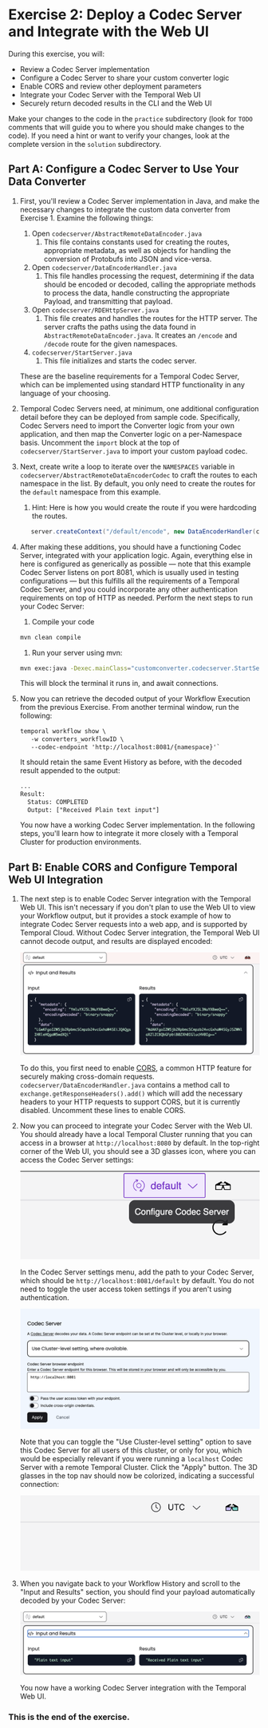 # Exercise 2: Deploy a Codec Server and Integrate with the Web UI

During this exercise, you will:

- Review a Codec Server implementation
- Configure a Codec Server to share your custom converter logic
- Enable CORS and review other deployment parameters
- Integrate your Codec Server with the Temporal Web UI
- Securely return decoded results in the CLI and the Web UI

Make your changes to the code in the `practice` subdirectory (look for
`TODO` comments that will guide you to where you should make changes to
the code). If you need a hint or want to verify your changes, look at
the complete version in the `solution` subdirectory.

## Part A: Configure a Codec Server to Use Your Data Converter

1. First, you'll review a Codec Server implementation in Java, and make
   the necessary changes to integrate the custom data converter from Exercise 1.
   Examine the following things:

   1. Open `codecserver/AbstractRemoteDataEncoder.java`
      1. This file contains constants used for creating the routes, appropriate
         metadata, as well as objects for handling the conversion of Protobufs into
         JSON and vice-versa.
   1. Open `codecserver/DataEncoderHandler.java`
      1. This file handles processing the request, determining if the data should
         be encoded or decoded, calling the appropriate methods to process the data,
         handle constructing the appropriate Payload, and transmitting that payload.
   1. Open `codecserver/RDEHttpServer.java`
      1. This file creates and handles the routes for the HTTP server. The server
         crafts the paths using the data found in `AbstractRemoteDataEncoder.java`.
         It creates an `/encode` and `/decode` route for the given namespaces.
   1. `codecserver/StartServer.java`
      1. This file initializes and starts the codec server.

   These are the baseline requirements for a Temporal Codec Server, which can be
   implemented using standard HTTP functionality in any language of your choosing.

2. Temporal Codec Servers need, at minimum, one additional configuration detail
   before they can be deployed from sample code. Specifically, Codec Servers
   need to import the Converter logic from your own application, and then map
   the Converter logic on a per-Namespace basis. Uncomment the `import` block at
   the top of `codecserver/StartServer.java` to import your custom payload codec.
3. Next, create write a loop to iterate over the `NAMESPACES` variable in
   `codecserver/AbstractRemoteDataEncoderCodec` to craft the routes to each
   namespace in the list. By default, you only need to create the routes for the
   `default` namespace from this example.
   1. Hint: Here is how you would create the route if you were hardcoding the routes.
   ```java
      server.createContext("/default/encode", new DataEncoderHandler(codecs));
   ```
4. After making these additions, you should have a functioning Codec Server,
   integrated with your application logic. Again, everything else in here is
   configured as generically as possible — note that this example Codec Server
   listens on port 8081, which is usually used in testing configurations — but
   this fulfills all the requirements of a Temporal Codec Server, and you could
   incorporate any other authentication requirements on top of HTTP as needed.
   Perform the next steps to run your Codec Server:
   1. Compile your code
   ```bash
   mvn clean compile
   ```
   1. Run your server using mvn:
   ```bash
   mvn exec:java -Dexec.mainClass="customconverter.codecserver.StartServer"
   ```
   This will block the terminal it runs in, and await connections.
5. Now you can retrieve the decoded output of your Workflow Execution from the
   previous Exercise. From another terminal window, run the following:

   ```
   temporal workflow show \
      -w converters_workflowID \
      --codec-endpoint 'http://localhost:8081/{namespace}'`
   ```

   It should retain the same Event History as before, with the decoded result
   appended to the output:

   ```
   ...
   Result:
     Status: COMPLETED
     Output: ["Received Plain text input"]
   ```

   You now have a working Codec Server implementation. In the following steps,
   you'll learn how to integrate it more closely with a Temporal Cluster for
   production environments.

## Part B: Enable CORS and Configure Temporal Web UI Integration

1. The next step is to enable Codec Server integration with the Temporal Web UI.
   This isn't necessary if you don't plan to use the Web UI to view your
   Workflow output, but it provides a stock example of how to integrate Codec
   Server requests into a web app, and is supported by Temporal Cloud. Without
   Codec Server integration, the Temporal Web UI cannot decode output, and
   results are displayed encoded:

   ![Encoded Workflow Output in Web UI](images/encoded-output.png)

   To do this, you first need to enable
   [CORS](https://en.wikipedia.org/wiki/Cross-origin_resource_sharing), a common
   HTTP feature for securely making cross-domain requests.
   `codecserver/DataEncoderHandler.java` contains a method call to `exchange.getResponseHeaders().add()`
   which will add the necessary headers to your HTTP requests to support CORS,
   but it is currently disabled. Uncomment these lines to enable CORS.

2. Now you can proceed to integrate your Codec Server with the Web UI. You
   should already have a local Temporal Cluster running that you can access in a
   browser at `http://localhost:8080` by default. In the top-right corner of the
   Web UI, you should see a 3D glasses icon, where you can access the Codec
   Server settings:

   ![Codec Server settings icon](images/configure-codec-server-button.png)

   In the Codec Server settings menu, add the path to your Codec Server, which
   should be `http://localhost:8081/default` by default. You do not need to toggle the
   user access token settings if you aren't using authentication.

   ![Codec Server settings](images/codec-server-settings.png)

   Note that you can toggle the "Use Cluster-level setting" option to save this
   Codec Server for all users of this cluster, or only for you, which would be
   especially relevant if you were running a `localhost` Codec Server with a
   remote Temporal Cluster. Click the "Apply" button. The 3D glasses in the
   top nav should now be colorized, indicating a successful connection:

   ![Codec Server enabled](images/codec-server-enabled.png)

3. When you navigate back to your Workflow History and scroll to the "Input
   and Results" section, you should find your payload automatically decoded by
   your Codec Server:

   ![Decoded Workflow Output in Web UI](images/decoded-output.png)

   You now have a working Codec Server integration with the Temporal Web UI.

### This is the end of the exercise.
